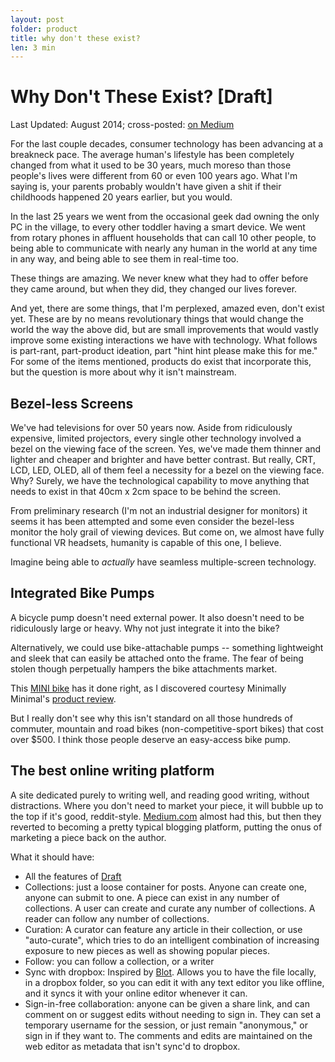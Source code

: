 ```yaml
---
layout: post
folder: product
title: why don't these exist?
len: 3 min
---
```


# Why Don't These Exist? [Draft]
<div class="essay-date"><span class="essay-map">Last Updated:</span> August 2014; <span class="essay-map">cross-posted:</span> <a href="https://medium.com/@keerthiko/toys-to-games-25d35b40425d">on Medium</a></div>

For the last couple decades, consumer technology has been advancing at a breakneck pace. The average human's lifestyle has been completely changed from what it used to be 30 years, much moreso than those people's lives were different from 60 or even 100 years ago. What I'm saying is, your parents probably wouldn't have given a shit if their childhoods happened 20 years earlier, but you would.

In the last 25 years we went from the occasional geek dad owning the only PC in the village, to every other toddler having a smart device. We went from rotary phones in affluent households that can call 10 other people, to being able to communicate with nearly any human in the world at any time in any way, and being able to see them in real-time too.

These things are amazing. We never knew what they had to offer before they came around, but when they did, they changed our lives forever. 

And yet, there are some things, that I'm perplexed, amazed even, don't exist yet. These are by no means revolutionary things that would change the world the way the above did, but are small improvements that would vastly improve some existing interactions we have with technology. What follows is part-rant, part-product ideation, part "hint hint please make this for me." For some of the items mentioned, products do exist that incorporate this, but the question is more about why it isn't mainstream.

## Bezel-less Screens
We've had televisions for over 50 years now. Aside from ridiculously expensive, limited projectors, every single other technology involved a bezel on the viewing face of the screen. Yes, we've made them thinner and lighter and cheaper and brighter and have better contrast. But really, CRT, LCD, LED, OLED, all of them feel a necessity for a bezel on the viewing face. Why? Surely, we have the technological capability to move anything that needs to exist in that 40cm x 2cm space to be behind the screen.

From preliminary research (I'm not an industrial designer for monitors) it seems it has been attempted and some even consider the bezel-less monitor the holy grail of viewing devices. But come on, we almost have fully functional VR headsets, humanity is capable of this one, I believe.

Imagine being able to *actually* have seamless multiple-screen technology. 

## Integrated Bike Pumps
A bicycle pump doesn't need external power. It also doesn't need to be ridiculously large or heavy. Why not just integrate it into the bike?

Alternatively, we could use bike-attachable pumps -- something lightweight and sleek that can easily be attached onto the frame. The fear of being stolen though perpetually hampers the bike attachments market.

This [MINI bike](http://www.shopminiusa.com/PRODUCT/822/MINI-FOLDING-BIKE) has it done right, as I discovered courtesy Minimally Minimal's [product review](http://www.minimallyminimal.com/blog/mini-folding-bike-review).

But I really don't see why this isn't standard on all those hundreds of commuter, mountain and road bikes (non-competitive-sport bikes) that cost over $500. I think those people deserve an easy-access bike pump.

## The best online writing platform
A site dedicated purely to writing well, and reading good writing, without distractions. Where you don't need to market your piece, it will bubble up to the top if it's good, reddit-style. [Medium.com](http://medium.com) almost had this, but then they reverted to becoming a pretty typical blogging platform, putting the onus of marketing a piece back on the author.

What it should have:
* All the features of [Draft](http://draftin.com)
* Collections: just a loose container for posts. Anyone can create one, anyone can submit to one. A piece can exist in any number of collections. A user can create and curate any number of collections. A reader can follow any number of collections.
* Curation: A curator can feature any article in their collection, or use "auto-curate", which tries to do an intelligent combination of increasing exposure to new pieces as well as showing popular pieces. 
* Follow: you can follow a collection, or a writer
* Sync with dropbox: Inspired by [Blot](http://blot.im). Allows you to have the file locally, in a dropbox folder, so you can edit it with any text editor you like offline, and it syncs it with your online editor whenever it can.
* Sign-in-free collaboration: anyone can be given a share link, and can comment on or suggest edits without needing to sign in. They can set a temporary username for the session, or just remain "anonymous," or sign in if they want to. The comments and edits are maintained on the web editor as metadata that isn't sync'd to dropbox.



